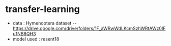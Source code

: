 # transfer-learning
- data : Hymenoptera dataset
-- https://drive.google.com/drive/folders/1F_aWRwWdLKcmSzhWRtAWz0IFu1NB8QH3
- model used : resent18
